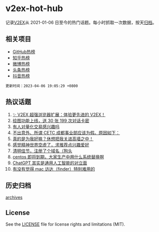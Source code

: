 # v2ex-hot-hub

 记录[V2EX](https://www.v2ex.com/)从 2021-01-06 日至今的热门话题。每小时抓取一次数据，按天[归档](archives)。
 
 ## 相关项目

- [GitHub热榜](https://github.com/lonnyzhang423/github-hot-hub)
- [知乎热榜](https://github.com/lonnyzhang423/zhihu-hot-hub)
- [微博热榜](https://github.com/lonnyzhang423/weibo-hot-hub)
- [头条热榜](https://github.com/lonnyzhang423/toutiao-hot-hub)
- [抖音热榜](https://github.com/lonnyzhang423/douyin-hot-hub)


 `更新时间：2023-04-06 19:05:29 +0800`

## 热议话题

1. [✨ V2EX 超强浏览器扩展：体验更先进的 V2EX！](https://www.v2ex.com/t/930155)
1. [绘图功能上线，送 30 张 199 次对话卡密](https://www.v2ex.com/t/930125)
1. [有人对量化交易感兴趣吗](https://www.v2ex.com/t/930302)
1. [不出意外、所谓 CETC 成都事业部应该为假。原因如下：](https://www.v2ex.com/t/930215)
1. [真的是为我好嘛？休想把我关进高墙之中！](https://www.v2ex.com/t/930064)
1. [感觉精神世界空虚了，求推荐点兴趣爱好](https://www.v2ex.com/t/930191)
1. [清明佳节，注册了个域名（狗头](https://www.v2ex.com/t/930265)
1. [centos 即将到期，大家生产中用什么系统替换啊](https://www.v2ex.com/t/930047)
1. [ChatGPT 其实是通用人工智能的对立面](https://www.v2ex.com/t/930154)
1. [有没有觉得 mac 访达（finder）特别难用的](https://www.v2ex.com/t/930250)

## 历史归档

[archives](archives)

## License

See the [LICENSE](LICENSE) file for license rights and limitations (MIT).
